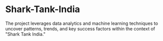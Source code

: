 # Shark-Tank-India
The project leverages data analytics and machine learning techniques to uncover patterns, trends, and key success factors within the context of "Shark Tank India."
